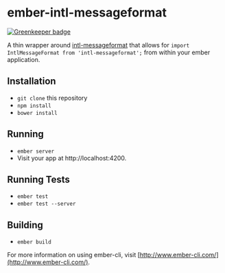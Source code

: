# ember-intl-messageformat

[![Greenkeeper badge](https://badges.greenkeeper.io/ember-intl/ember-intl-messageformat.svg)](https://greenkeeper.io/)

A thin wrapper around [intl-messageformat](https://github.com/yahoo/intl-messageformat) that allows for `import IntlMessageFormat from 'intl-messageformat';` from within your ember application.

## Installation

* `git clone` this repository
* `npm install`
* `bower install`

## Running

* `ember server`
* Visit your app at http://localhost:4200.

## Running Tests

* `ember test`
* `ember test --server`

## Building

* `ember build`

For more information on using ember-cli, visit [http://www.ember-cli.com/](http://www.ember-cli.com/).
